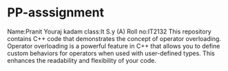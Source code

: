 # PP-asssignment
Name:Pranit Youraj kadam
class:It S.y (A)
Roll no:IT2132
This repository contains C++ code that demonstrates the concept of operator overloading. Operator overloading is a powerful feature in C++ that allows you to define custom behaviors for operators when used with user-defined types. This enhances the readability and flexibility of your code.
